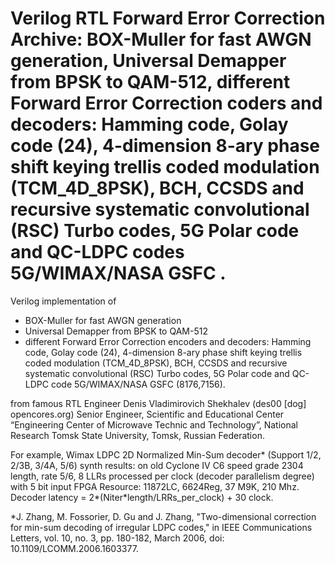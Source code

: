 # Verilog RTL Forward Error Correction Archive:   BOX-Muller for fast AWGN generation, Universal Demapper from BPSK to QAM-512,  different Forward Error Correction coders and decoders: Hamming code, Golay code (24), 4-dimension 8-ary phase shift keying trellis coded modulation (TCM_4D_8PSK), BCH, CCSDS and recursive systematic convolutional (RSC) Turbo codes, 5G Polar code and QC-LDPC codes 5G/WIMAX/NASA GSFC .

Verilog implementation of 
* BOX-Muller for fast AWGN generation 
* Universal Demapper from BPSK to QAM-512
* different Forward Error Correction encoders and decoders:
Hamming code, Golay code (24), 4-dimension 8-ary phase shift keying trellis coded modulation (TCM_4D_8PSK), 
BCH, CCSDS and recursive systematic convolutional (RSC) Turbo codes, 5G Polar code and QC-LDPC code 5G/WIMAX/NASA GSFC (8176,7156).

from famous RTL Engineer  Denis Vladimirovich Shekhalev (des00 [dog]  opencores.org) Senior Engineer, Scientific and Educational Center “Engineering Center of Microwave Technic and Technology”, National Research Tomsk State University, Tomsk, Russian Federation. 



For example, Wimax LDPC 2D Normalized Min-Sum decoder* (Support 1/2, 2/3B, 3/4A, 5/6) synth results:
on old Cyclone IV C6 speed grade
2304 length, rate 5/6, 8 LLRs processed per clock (decoder parallelism degree) with 5 bit input 
FPGA Resource: 11872LC, 6624Reg, 37 M9K,  210 Mhz.
Decoder latency = 2*(Niter*length/LRRs_per_clock) + 30 clock.


*J. Zhang, M. Fossorier, D. Gu and J. Zhang, "Two-dimensional correction for min-sum decoding of irregular LDPC codes," in IEEE Communications Letters, vol. 10, no. 3, pp. 180-182, March 2006, doi: 10.1109/LCOMM.2006.1603377.
